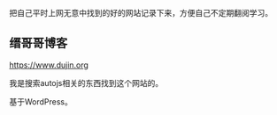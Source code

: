 把自己平时上网无意中找到的好的网站记录下来，方便自己不定期翻阅学习。

## 缙哥哥博客

https://www.dujin.org

我是搜索autojs相关的东西找到这个网站的。

基于WordPress。